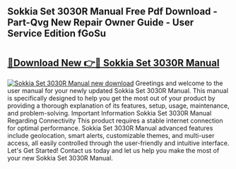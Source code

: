 ## Sokkia Set 3030R Manual Free Pdf Download - Part-Qvg New Repair Owner Guide - User Service Edition fGoSu

# <h2><a href="http://bc48295.oget.top/?id=Sokkia+Set+3030R+Manual">🔗Download New 👉🔴 Sokkia Set 3030R Manual</a></h2>

[![Sokkia Set 3030R Manual new download](https://i.imgur.com/5g1atiW.png)](http://bc48295.oget.top/?id=Sokkia+Set+3030R+Manual)
Greetings and welcome to the user manual for your newly updated Sokkia Set 3030R Manual. This manual is specifically designed to help you get the most out of your product by providing a thorough explanation of its features, setup, usage, maintenance, and problem-solving. Important Information Sokkia Set 3030R Manual Regarding Connectivity This product requires a stable internet connection for optimal performance. Sokkia Set 3030R Manual advanced features include geolocation, smart alerts, customizable themes, and multi-user access, all easily controlled through the user-friendly and intuitive interface. Let's Get Started! Contact us today and let us help you make the most of your new Sokkia Set 3030R Manual.
